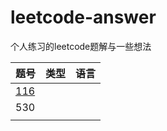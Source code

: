 # leetcode-answer
 个人练习的leetcode题解与一些想法



| 题号                                                         | 类型 | 语言 |
| ------------------------------------------------------------ | ---- | ---- |
| [116](https://github.com/shanjianyinxian/leetcode-answer/blob/main/java%E8%A7%A3%E6%B3%95/116.%20%E5%A1%AB%E5%85%85%E6%AF%8F%E4%B8%AA%E8%8A%82%E7%82%B9%E7%9A%84%E4%B8%8B%E4%B8%80%E4%B8%AA%E5%8F%B3%E4%BE%A7%E8%8A%82%E7%82%B9%E6%8C%87%E9%92%88.md) |      |      |
| 530                                                          |      |      |
|                                                              |      |      |


